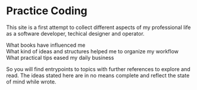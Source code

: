 # Practice Coding  

This site is a first attempt to collect different aspects of my professional life as a software developer, techical designer and operator.  

What books have influenced me  
What kind of ideas and structures helped me to organize my workflow  
What practical tips eased my daily business

So you will find entrypoints to topics with further references to explore and read. The ideas stated here are in no means complete and reflect the state of mind while wrote.  

